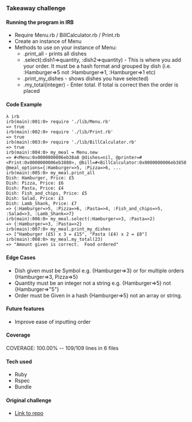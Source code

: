 ### Takeaway challenge

#### Running the program in IRB
- Require Menu.rb / BillCalculator.rb / Print.rb
- Create an instance of Menu
- Methods to use on your instance of Menu:
  - .print_all - prints all dishes
  - .select(:dish1=>quantity, :dish2=>quantity) - This is where you add your order.  It must be a hash format and grouped by dish (i.e. :Hamburger=>5 not :Hamburger=>1, :Hamburger=>1 etc)
  - .print_my_dishes - shows dishes you have selected)
  - .my_total(integer) - Enter total.  If total is correct then the order is placed

#### Code Example
```
λ irb
irb(main):001:0> require './lib/Menu.rb'
=> true
irb(main):002:0> require './lib/Print.rb'
=> true
irb(main):003:0> require './lib/BillCalculator.rb'
=> true
irb(main):004:0> my_meal = Menu.new
=> #<Menu:0x0000000006eb38a8 @dishes=nil, @printer=#<Print:0x0000000006eb3880>, @bill=#<BillCalculator:0x0000000006eb3858 @meal_options={:Hamburger=>5, :Pizza=>6, ...
irb(main):005:0> my_meal.print_all
Dish: Hamburger, Price: £5
Dish: Pizza, Price: £6
Dish: Pasta, Price: £4
Dish: Fish_and_chips, Price: £5
Dish: Salad, Price: £3
Dish: Lamb_Shank, Price: £7
=> {:Hamburger=>5, :Pizza=>6, :Pasta=>4, :Fish_and_chips=>5, :Salad=>3, :Lamb_Shank=>7}
irb(main):006:0> my_meal.select(:Hamburger=>3, :Pasta=>2)
=> {:Hamburger=>3, :Pasta=>2}
irb(main):007:0> my_meal.print_my_dishes
=> ["Hamburger (£5) x 3 = £15", "Pasta (£4) x 2 = £8"]
irb(main):008:0> my_meal.my_total(23)
=> "Amount given is correct.  Food ordered"
```

#### Edge Cases
- Dish given must be Symbol e.g. {Hamburger=>3} or for multiple orders {Hamburger=>3, Pizza=>5}
- Quantity must be an integer not a string e.g. {Hamburger=>5} not {Hamburger=>"5"}
- Order must be Given in a hash {Hamburger=>5} not an array or string.

#### Future features
- Improve ease of inputting order

#### Coverage
COVERAGE: 100.00% -- 109/109 lines in 6 files

#### Tech used
- Ruby
- Rspec
- Bundle

#### Original challenge
- [Link to repo](https://github.com/makersacademy/takeaway-challenge)

